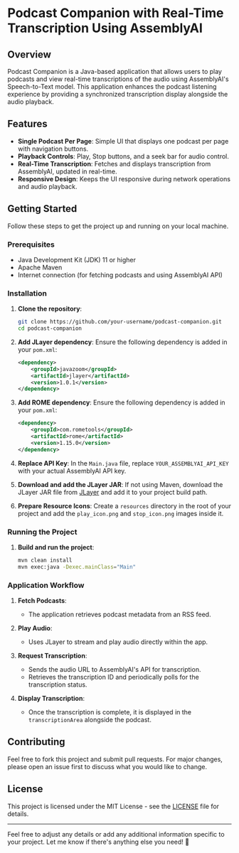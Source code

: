 # Podcast Companion with Real-Time Transcription Using AssemblyAI

## Overview
Podcast Companion is a Java-based application that allows users to play podcasts and view real-time transcriptions of the audio using AssemblyAI's Speech-to-Text model. This application enhances the podcast listening experience by providing a synchronized transcription display alongside the audio playback.

## Features
- **Single Podcast Per Page**: Simple UI that displays one podcast per page with navigation buttons.
- **Playback Controls**: Play, Stop buttons, and a seek bar for audio control.
- **Real-Time Transcription**: Fetches and displays transcription from AssemblyAI, updated in real-time.
- **Responsive Design**: Keeps the UI responsive during network operations and audio playback.

## Getting Started
Follow these steps to get the project up and running on your local machine.

### Prerequisites
- Java Development Kit (JDK) 11 or higher
- Apache Maven
- Internet connection (for fetching podcasts and using AssemblyAI API)

### Installation
1. **Clone the repository**:
   ```sh
   git clone https://github.com/your-username/podcast-companion.git
   cd podcast-companion
   ```

2. **Add JLayer dependency**:
   Ensure the following dependency is added in your `pom.xml`:
   ```xml
   <dependency>
       <groupId>javazoom</groupId>
       <artifactId>jlayer</artifactId>
       <version>1.0.1</version>
   </dependency>
   ```

3. **Add ROME dependency**:
   Ensure the following dependency is added in your `pom.xml`:
   ```xml
   <dependency>
       <groupId>com.rometools</groupId>
       <artifactId>rome</artifactId>
       <version>1.15.0</version>
   </dependency>
   ```

4. **Replace API Key**:
   In the `Main.java` file, replace `YOUR_ASSEMBLYAI_API_KEY` with your actual AssemblyAI API key.

5. **Download and add the JLayer JAR**:
   If not using Maven, download the JLayer JAR file from [JLayer](http://www.javazoom.net/javalayer/javalayer.html) and add it to your project build path.

6. **Prepare Resource Icons**:
   Create a `resources` directory in the root of your project and add the `play_icon.png` and `stop_icon.png` images inside it.

### Running the Project
1. **Build and run the project**:
   ```sh
   mvn clean install
   mvn exec:java -Dexec.mainClass="Main"
   ```

### Application Workflow
1. **Fetch Podcasts**:
   - The application retrieves podcast metadata from an RSS feed.
   
2. **Play Audio**:
   - Uses JLayer to stream and play audio directly within the app.

3. **Request Transcription**:
   - Sends the audio URL to AssemblyAI's API for transcription.
   - Retrieves the transcription ID and periodically polls for the transcription status.

4. **Display Transcription**:
   - Once the transcription is complete, it is displayed in the `transcriptionArea` alongside the podcast.

## Contributing
Feel free to fork this project and submit pull requests. For major changes, please open an issue first to discuss what you would like to change.

## License
This project is licensed under the MIT License - see the [LICENSE](LICENSE) file for details.

---

Feel free to adjust any details or add any additional information specific to your project. Let me know if there's anything else you need! 🚀
